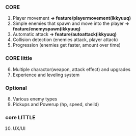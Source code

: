 ### CORE

1. Player movement **-> feature/playermovement(ikkyuuq)**
2. Simple enemies that spawn and move into the player **-> feature/enemyspawn(ikkyuuq)**
3. Automatic attack **-> feature/autoattack(ikkyuuq)**
4. Collision detection (enemies attack, player attack)
5. Progression (enemies get faster, amount over time)

### CORE little

6. Multiple charactor(weapon, attack effect) and upgrades
7. Experience and leveling system

### Optional

8. Various enemy types
9. Pickups and Powerup (hp, speed, sheild)

### core LITTLE

10. UX/UI
